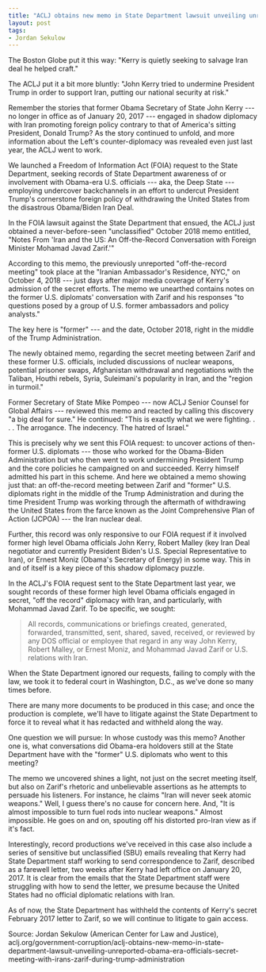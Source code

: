 ```yaml
---
title: "ACLJ obtains new memo in State Department lawsuit unveiling unreported Obama-era officials' secret meeting with Iran's Zarif during Trump Administration"
layout: post
tags:
- Jordan Sekulow
---
```


The Boston Globe put it this way: "Kerry is quietly seeking to salvage Iran deal he helped craft."

The ACLJ put it a bit more bluntly: "John Kerry tried to undermine President Trump in order to support Iran, putting our national security at risk."

Remember the stories that former Obama Secretary of State John Kerry --- no longer in office as of January 20, 2017 --- engaged in shadow diplomacy with Iran promoting foreign policy contrary to that of America's sitting President, Donald Trump? As the story continued to unfold, and more information about the Left's counter-diplomacy was revealed even just last year, the ACLJ went to work.

We launched a Freedom of Information Act (FOIA) request to the State Department, seeking records of State Department awareness of or involvement with Obama-era U.S. officials --- aka, the Deep State --- employing undercover backchannels in an effort to undercut President Trump's cornerstone foreign policy of withdrawing the United States from the disastrous Obama/Biden Iran Deal.

In the FOIA lawsuit against the State Department that ensued, the ACLJ just obtained a never-before-seen "unclassified" October 2018 memo entitled, "Notes From 'Iran and the US: An Off-the-Record Conversation with Foreign Minister Mohamad Javad Zarif.'"

According to this memo, the previously unreported "off-the-record meeting" took place at the "Iranian Ambassador's Residence, NYC," on October 4, 2018 --- just days after major media coverage of Kerry's admission of the secret efforts. The memo we unearthed contains notes on the former U.S. diplomats' conversation with Zarif and his responses "to questions posed by a group of U.S. former ambassadors and policy analysts."

The key here is "former" --- and the date, October 2018, right in the middle of the Trump Administration.

The newly obtained memo, regarding the secret meeting between Zarif and these former U.S. officials, included discussions of nuclear weapons, potential prisoner swaps, Afghanistan withdrawal and negotiations with the Taliban, Houthi rebels, Syria, Suleimani's popularity in Iran, and the "region in turmoil."

Former Secretary of State Mike Pompeo --- now ACLJ Senior Counsel for Global Affairs --- reviewed this memo and reacted by calling this discovery "a big deal for sure." He continued: "This is exactly what we were fighting. . . . The arrogance. The indecency. The hatred of Israel."

This is precisely why we sent this FOIA request: to uncover actions of then-former U.S. diplomats --- those who worked for the Obama-Biden Administration but who then went to work undermining President Trump and the core policies he campaigned on and succeeded. Kerry himself admitted his part in this scheme. And here we obtained a memo showing just that: an off-the-record meeting between Zarif and "former" U.S. diplomats right in the middle of the Trump Administration and during the time President Trump was working through the aftermath of withdrawing the United States from the farce known as the Joint Comprehensive Plan of Action (JCPOA) --- the Iran nuclear deal.

Further, this record was only responsive to our FOIA request if it involved former high level Obama officials John Kerry, Robert Malley (key Iran Deal negotiator and currently President Biden's U.S. Special Representative to Iran), or Ernest Moniz (Obama's Secretary of Energy) in some way. This in and of itself is a key piece of this shadow diplomacy puzzle.

In the ACLJ's FOIA request sent to the State Department last year, we sought records of these former high level Obama officials engaged in secret, "off the record" diplomacy with Iran, and particularly, with Mohammad Javad Zarif. To be specific, we sought:

> All records, communications or briefings created, generated, forwarded, transmitted, sent, shared, saved, received, or reviewed by any DOS official or employee that regard in any way John Kerry, Robert Malley, or Ernest Moniz, and Mohammad Javad Zarif or U.S. relations with Iran.

When the State Department ignored our requests, failing to comply with the law, we took it to federal court in Washington, D.C., as we've done so many times before.

There are many more documents to be produced in this case; and once the production is complete, we'll have to litigate against the State Department to force it to reveal what it has redacted and withheld along the way.

One question we will pursue: In whose custody was this memo? Another one is, what conversations did Obama-era holdovers still at the State Department have with the "former" U.S. diplomats who went to this meeting?

The memo we uncovered shines a light, not just on the secret meeting itself, but also on Zarif's rhetoric and unbelievable assertions as he attempts to persuade his listeners. For instance, he claims "Iran will never seek atomic weapons." Well, I guess there's no cause for concern here. And, "It is almost impossible to turn fuel rods into nuclear weapons." Almost impossible. He goes on and on, spouting off his distorted pro-Iran view as if it's fact.

Interestingly, record productions we've received in this case also include a series of sensitive but unclassified (SBU) emails revealing that Kerry had State Department staff working to send correspondence to Zarif, described as a farewell letter, two weeks after Kerry had left office on January 20, 2017. It is clear from the emails that the State Department staff were struggling with how to send the letter, we presume because the United States had no official diplomatic relations with Iran.

As of now, the State Department has withheld the contents of Kerry's secret February 2017 letter to Zarif, so we will continue to litigate to gain access.

Source: Jordan Sekulow (American Center for Law and Justice), aclj.org/government-corruption/aclj-obtains-new-memo-in-state-department-lawsuit-unveiling-unreported-obama-era-officials-secret-meeting-with-irans-zarif-during-trump-administration
